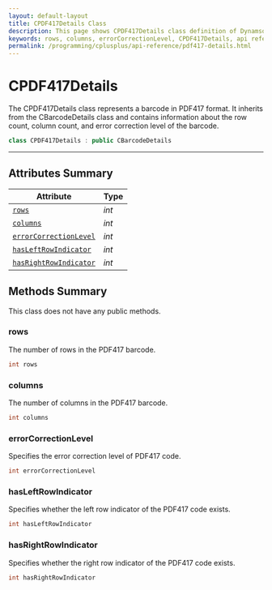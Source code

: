 ```yaml
---
layout: default-layout
title: CPDF417Details Class
description: This page shows CPDF417Details class definition of Dynamsoft Barcode Reader SDK C++ Edition.
keywords: rows, columns, errorCorrectionLevel, CPDF417Details, api reference
permalink: /programming/cplusplus/api-reference/pdf417-details.html
---
```

# CPDF417Details

The CPDF417Details class represents a barcode in PDF417 format. It inherits from the CBarcodeDetails class and contains information about the row count, column count, and error correction level of the barcode.

```cpp
class CPDF417Details : public CBarcodeDetails
```

---

## Attributes Summary

| Attribute | Type |
|---------- | ---- |
| [`rows`](#rows) | *int* |
| [`columns`](#columns) | *int* |
| [`errorCorrectionLevel`](#errorcorrectionlevel) | *int* |
| [`hasLeftRowIndicator`](#hasleftrowindicator) | *int* |
| [`hasRightRowIndicator`](#hasrightrowindicator) | *int* |

## Methods Summary

This class does not have any public methods.

### rows

The number of rows in the PDF417 barcode.

```cpp
int rows
```

### columns

The number of columns in the PDF417 barcode.

```cpp
int columns
```

### errorCorrectionLevel

Specifies the error correction level of PDF417 code.

```cpp
int errorCorrectionLevel
```

### hasLeftRowIndicator

Specifies whether the left row indicator of the PDF417 code exists.

```cpp
int hasLeftRowIndicator
```

### hasRightRowIndicator

Specifies whether the right row indicator of the PDF417 code exists.

```cpp
int hasRightRowIndicator
```